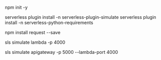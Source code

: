 npm init -y

serverless plugin install -n serverless-plugin-simulate
serverless plugin install -n serverless-python-requirements

npm install request --save

sls simulate lambda -p 4000

sls simulate apigateway -p 5000 --lambda-port 4000